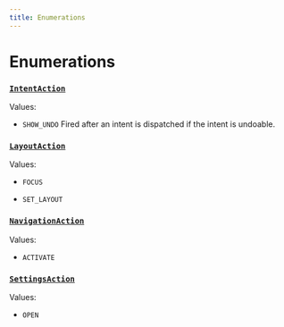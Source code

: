 ```yaml
---
title: Enumerations
---
```

# Enumerations
### [`IntentAction`](https://github.com/dxos/dxos/blob/5efa14d7c/packages/sdk/app-framework/src/plugins/IntentPlugin/provides.ts#L30)



Values:
- `SHOW_UNDO` Fired after an intent is dispatched if the intent is undoable.


### [`LayoutAction`](https://github.com/dxos/dxos/blob/5efa14d7c/packages/sdk/app-framework/src/plugins/common/layout.ts#L76)



Values:
- `FOCUS` 

- `SET_LAYOUT` 


### [`NavigationAction`](https://github.com/dxos/dxos/blob/5efa14d7c/packages/sdk/app-framework/src/plugins/common/navigation.ts#L47)



Values:
- `ACTIVATE` 


### [`SettingsAction`](https://github.com/dxos/dxos/blob/5efa14d7c/packages/sdk/app-framework/src/plugins/common/settings.ts#L20)



Values:
- `OPEN` 


